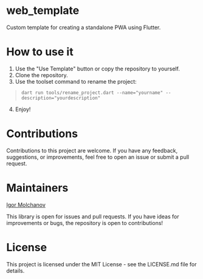 # web_template

Custom template for creating a standalone PWA using Flutter.

# How to use it

1. Use the "Use Template" button or copy the repository to yourself.
2. Clone the repository.
3. Use the toolset command to rename the project:

> `dart run tools/rename_project.dart --name="yourname" --description="yourdescription"`

4. Enjoy!

# Contributions

Contributions to this project are welcome. If you have any feedback, suggestions, or improvements, feel free to open an issue or submit a pull request.

# Maintainers

[Igor Molchanov](https://github.com/meg4cyberc4t)

This library is open for issues and pull requests. If you have ideas for improvements or bugs, the repository is open to contributions!

# License

This project is licensed under the MIT License - see the LICENSE.md file for details.

